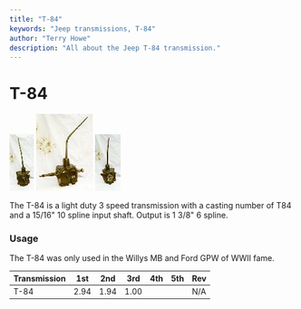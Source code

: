 ```yaml
---
title: "T-84"
keywords: "Jeep transmissions, T-84"
author: "Terry Howe"
description: "All about the Jeep T-84 transmission."
---
```

# T-84

[![T-84 front](../../img/transmission/factory/t84f_.jpg)](../../img/transmission/factory/t84f.jpg) [![T-84 side](../../img/transmission/factory/t84s_.jpg)](../../img/transmission/factory/t84s.jpg) [![T-84 back](../../img/transmission/factory/t84b_.jpg)](../../img/transmission/factory/t84b.jpg)

The T-84 is a light duty 3 speed transmission with a casting number of T84 and a 15/16" 10 spline input shaft. Output is 1 3/8" 6 spline.

### Usage

The T-84 was only used in the Willys MB and Ford GPW of WWII fame.

| Transmission | 1st  | 2nd  | 3rd  | 4th | 5th | Rev |
|--------------|------|------|------|-----|-----|-----|
| T-84         | 2.94 | 1.94 | 1.00 |     |     | N/A |